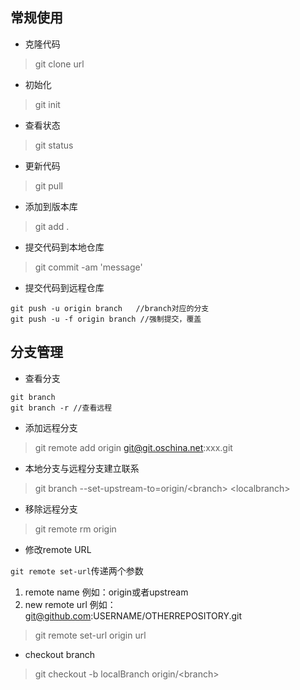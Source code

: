 ## 常规使用

* 克隆代码

> git clone url

* 初始化

> git init

* 查看状态

> git status

* 更新代码

> git pull

* 添加到版本库

> git add .

* 提交代码到本地仓库

> git commit -am 'message'

* 提交代码到远程仓库

```
git push -u origin branch   //branch对应的分支
git push -u -f origin branch //强制提交，覆盖
```

## 分支管理

* 查看分支

```
git branch
git branch -r //查看远程
```

* 添加远程分支

> git remote add origin git@git.oschina.net:xxx.git

* 本地分支与远程分支建立联系

> git branch --set-upstream-to=origin/&lt;branch&gt; &lt;localbranch&gt;

* 移除远程分支

> git remote rm origin

* 修改remote URL

`git remote set-url`传递两个参数

1. remote name   例如：origin或者upstream
2. new remote url  例如：git@github.com:USERNAME/OTHERREPOSITORY.git

> git remote set-url origin url

* checkout branch

> git checkout -b localBranch origin/&lt;branch&gt;



